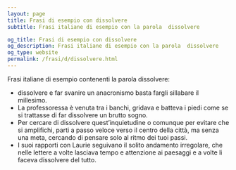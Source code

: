 ```yaml
---
layout: page
title: Frasi di esempio con dissolvere 
subtitle: Frasi italiane di esempio con la parola  dissolvere

og_title: Frasi di esempio con dissolvere 
og_description: Frasi italiane di esempio con la parola  dissolvere
og_type: website
permalink: /frasi/d/dissolvere.html
---
```


Frasi italiane di esempio contenenti la parola dissolvere:


- dissolvere e far svanire un anacronismo basta fargli sillabare il millesimo.
- La professoressa è venuta tra i banchi, gridava e batteva i piedi come se si trattasse di far dissolvere un brutto sogno.
- Per cercare di dissolvere quest’inquietudine o comunque per evitare che si amplifichi, parti a passo veloce verso il centro della città, ma senza una meta, cercando di pensare solo al ritmo dei tuoi passi.
- I suoi rapporti con Laurie seguivano il solito andamento irregolare, che nelle lettere a volte lasciava tempo e attenzione ai paesaggi e a volte li faceva dissolvere del tutto.
